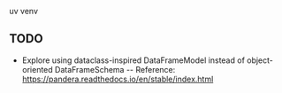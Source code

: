uv venv


## TODO

- Explore using dataclass-inspired DataFrameModel instead of object-oriented DataFrameSchema
-- Reference: https://pandera.readthedocs.io/en/stable/index.html

